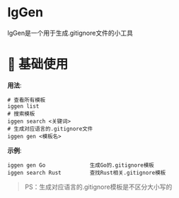 # IgGen

IgGen是一个用于生成.gitignore文件的小工具

# 🚀 基础使用

**用法**:

```
# 查看所有模板
iggen list
# 搜索模板
iggen search <关键词>
# 生成对应语言的.gitignore文件
iggen gen <模板名>
```

**示例**:

```
iggen gen Go              生成Go的.gitignore模板
iggen search Rust         查找Rust相关.gitignore模板
```

> PS：生成对应语言的.gitignore模板是不区分大小写的
